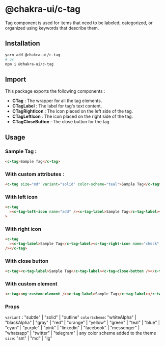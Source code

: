 # @chakra-ui/c-tag

Tag component is used for items that need to be labeled, categorized, or organized using keywords that describe them.

## Installation

```sh
yarn add @chakra-ui/c-tag
# or
npm i @chakra-ui/c-tag

```

## Import

This package exports the following components :

- **CTag** : The wrapper for all the tag elements.
- **CTagLabel** : The label for tag's text content.
- **CTagRightIcon** : The icon placed on the left side of the tag.
- **CTagLeftIcon** : The icon placed on the right side of the tag.
- **CTagCloseButton** : The close button for the tag.

## Usage

### Sample Tag :

```html
<c-tag>Sample Tag</c-tag>
```

### With custom attributes :

```html
<c-tag size="md" variant="solid" color-scheme="teal">Sample Tag</c-tag>
```

### With left icon

```html
<c-tag
  ><c-tag-left-icon name="add" /><c-tag-label>Sample Tag</c-tag-label></c-tag
>
```

### With right icon

```html
<c-tag
  ><c-tag-label>Sample Tag</c-tag-label><c-tag-right-icon name="check"
/></c-tag>
```

### With close button

```html
<c-tag><c-tag-label>Sample Tag</c-tag-label><c-tag-close-button /></c-tag>
```

### With custom element

```html
<c-tag><my-custom-element /><c-tag-label>Sample Tag</c-tag-label></c-tag>
```

### Props 

`variant` : "subtle" | "solid" | "outline" 
`colorScheme`: "whiteAlpha" | "blackAlpha" | "gray" | "red" | "orange" | "yellow" | "green" | "teal" | "blue" | "cyan" | "purple" | "pink" | "linkedin" | "facebook" | "messenger" | "whatsapp" | "twitter" | "telegram" | any color scheme added to the theme
`size`: "sm" | "md" | "lg"
